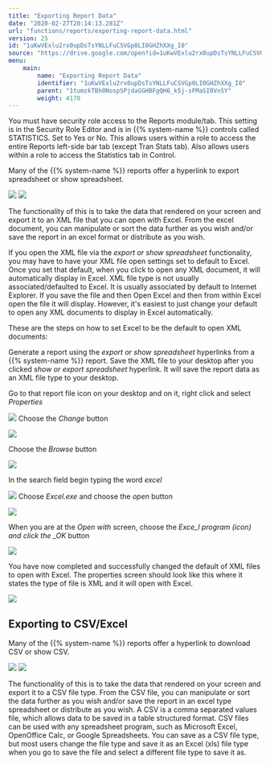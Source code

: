 ```yaml
---
title: "Exporting Report Data"
date: "2020-02-27T20:14:13.281Z"
url: "functions/reports/exporting-report-data.html"
version: 25
id: "1uKwVExlu2rx0upDsTsYNLLFuCSVGp0LI0GHZhXXg_I0"
source: "https://drive.google.com/open?id=1uKwVExlu2rx0upDsTsYNLLFuCSVGp0LI0GHZhXXg_I0"
menu:
    main:
        name: "Exporting Report Data"
        identifier: "1uKwVExlu2rx0upDsTsYNLLFuCSVGp0LI0GHZhXXg_I0"
        parent: "1tumzkTBh0NospSPjdaGGHBFgQH6_k5j-sFMaSI0VnSY"
        weight: 4170
---
```

You must have security role access to the Reports module/tab. This setting is in the Security Role Editor and is in {{% system-name %}} controls called STATISTICS. Set to Yes or No. This allows users within a role to access the entire Reports left-side bar tab (except Tran Stats tab). Also allows users within a role to access the Statistics tab in Control.

Many of the {{% system-name %}} reports offer a hyperlink to export spreadsheet or show spreadsheet.

![](exporting-report-data.images/image7.png) ![](exporting-report-data.images/image9.png)

The functionality of this is to take the data that rendered on your screen and export it to an XML file that you can open with Excel. From the excel document, you can manipulate or sort the data further as you wish and/or save the report in an excel format or distribute as you wish.

If you open the XML file via the *export or show spreadsheet* functionality, you may have to have your XML file open settings set to default to Excel. Once you set that default, when you click to open any XML document, it will automatically display in Excel. XML file type is not usually associated/defaulted to Excel. It is usually associated by default to Internet Explorer. If you save the file and then Open Excel and then from within Excel open the file it will display. However, it's easiest to just change your default to open any XML documents to display in Excel automatically.

These are the steps on how to set Excel to be the default to open XML documents:

Generate a report using the *export or show spreadsheet* hyperlinks from a {{% system-name %}} report. Save the XML file to your desktop after you clicked *show or export spreadsheet* hyperlink. It will save the report data as an XML file type to your desktop.

Go to that report file icon on your desktop and on it, right click and select *Properties*

![](exporting-report-data.images/image8.png)
Choose the *Change* button

![](exporting-report-data.images/image11.png)

Choose the *Browse* button

![](exporting-report-data.images/image10.png)

In the search field begin typing the word *excel*

![](exporting-report-data.images/image2.png)
Choose *Excel.exe* and choose the *open* button

![](exporting-report-data.images/image1.png)

When you are at the *Open with* screen, choose the *Exce_l program (icon) and click the _OK* button

![](exporting-report-data.images/image4.png)

You have now completed and successfully changed the default of XML files to open with Excel. The properties screen should look like this where it states the type of file is XML and it will open with Excel.

![](exporting-report-data.images/image3.png)

## Exporting to CSV/Excel

Many of the {{% system-name %}} reports offer a hyperlink to download CSV or show CSV.

![](exporting-report-data.images/image6.png) ![](exporting-report-data.images/image5.png)

The functionality of this is to take the data that rendered on your screen and export it to a CSV file type. From the CSV file, you can manipulate or sort the data further as you wish and/or save the report in an excel type spreadsheet or distribute as you wish. A CSV is a comma separated values file, which allows data to be saved in a table structured format. CSV files can be used with any spreadsheet program, such as Microsoft Excel, OpenOffice Calc, or Google Spreadsheets. You can save as a CSV file type, but most users change the file type and save it as an Excel (xls) file type when you go to save the file and select a different file type to save it as.

